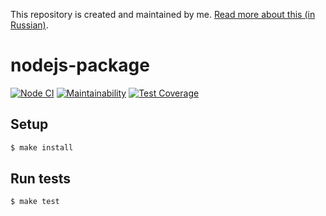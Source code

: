 This repository is created and maintained by me. [Read more about this (in Russian)](https://this.com/).
##
# nodejs-package

[![Node CI](https://github.com/sollerias/nodejs_boilerplate/workflows/Node%20CI/badge.svg)](https://github.com/sollerias/nodejs_boilerplate/actions)
[![Maintainability](https://api.codeclimate.com/v1/badges/dfc50c2d88cd46d069c1/maintainability)](https://codeclimate.com/github/sollerias/nodejs_boilerplate/maintainability)
[![Test Coverage](https://api.codeclimate.com/v1/badges/dfc50c2d88cd46d069c1/test_coverage)](https://codeclimate.com/github/sollerias/nodejs_boilerplate/test_coverage)

## Setup

```sh
$ make install
```

## Run tests

```sh
$ make test
```